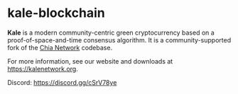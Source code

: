 # kale-blockchain

**Kale** is a modern community-centric green cryptocurrency based on a proof-of-space-and-time consensus algorithm. It is a community-supported fork of the [Chia Network](https://github.com/Chia-Network/chia-blockchain) codebase.

For more information, see our website and downloads at https://kalenetwork.org.

Discord: https://discord.gg/cSrV78ye
